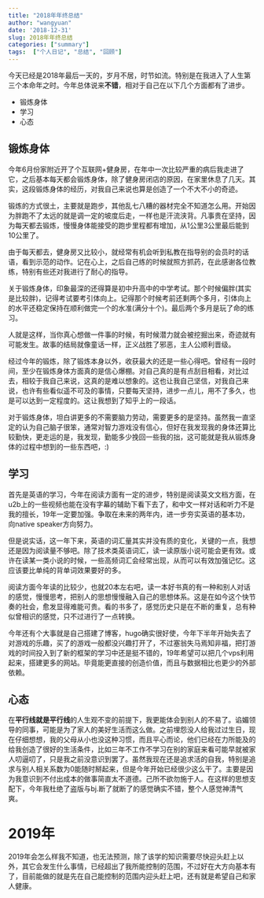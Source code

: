 ```yaml
---
title: "2018年年终总结"
author: "wangyuan"
date: '2018-12-31'
slug: 2018年年终总结
categories: ["summary"]
tags:  ["个人日记", "总结", "回顾"]
---
```


今天已经是2018年最后一天的，岁月不居，时节如流。特别是在我进入了人生第三个本命年之时。今年总体说来**不错**，相对于自己在以下几个方面都有了进步。

- 锻炼身体
- 学习
- 心态

## 锻炼身体

今年6月份家附近开了个互联网+健身房，在年中一次比较严重的病后我走进了它，之后基本每天都会锻炼身体，除了健身房闭店的原因，在家里休息了几天。其实，这段锻炼身体的经历，对我自己来说也算是创造了一个不大不小的奇迹。

锻炼的方式很土，主要就是跑步，其他乱七八糟的器材完全不知道怎么用。开始因为胖跑不了太远的就是调一定的坡度后走，一样也是汗流浃背。凡事贵在坚持，因为每天都去锻炼，慢慢身体能接受的跑步里程都有增加，从1公里3公里最后能到10公里了。

由于每天都去，健身房又比较小，就经常有机会听到私教在指导别的会员时的话语，看到示范的动作。记在心上，之后自己练的时候就照方抓药，在此感谢各位教练，特别有些还对我进行了耐心的指导。

关于锻炼身体，印象最深的还得算是初中升高中的中学考试。那个时候偏胖(其实是比较胖)，记得考试要考引体向上。记得那个时候考前还剩两个多月，引体向上的水平还稳定保持在顺利做完一个的水准(满分十个)。最后两个多月是玩了命的练习。

人就是这样，当你真心想做一件事的时候，有时候潜力就会被挖掘出来，奇迹就有可能发生。故事的结局就像童话一样，正义战胜了邪恶，主人公顺利晋级。

经过今年的锻炼，除了锻炼本身以外，收获最大的还是一些心得吧。曾经有一段时间，至少在锻炼身体方面真的是信心爆棚。对自己真的是有点刮目相看，对比过去，相较于我自己来说，这真的是难以想象的。这也让我自己坚信，对我自己来说，也许有些看似遥不可及的事情，只要每天坚持，进步一点儿，用不了多久，也是可以达到一定程度的。这让我想到了知乎上的一段话。

对于锻炼身体，坦白讲更多的不需要脑力劳动，需要更多的是坚持。虽然我一直坚定的认为自己脑子很笨，通常对智力游戏没有信心，但好在我发现我的身体还算比较勤快，更走运的是，我发现，勤能多少挽回一些我的拙，这可能就是我从锻炼身体的过程中想到的一些东西吧，:)

## 学习

首先是英语的学习，今年在阅读方面有一定的进步，特别是阅读英文文档方面，在u2b上的一些视频也能在没有字幕的辅助下看下去了，和中文一样对话和听力不是我的擅长，19年一定要加强。争取在未来的两年内，进一步夯实英语的基本功，向native speaker方向努力。

但是说实话，这一年下来，英语的词汇量其实并没有质的变化，关键的一点，我想还是因为阅读量不够吧。除了技术类英语词汇，读一读原版小说可能会更有效。或许在读某一类小说的时候，一些高频词汇会经常出现，从而可以有效加强记忆。这应该要比单纯的背单词效果要好的多。

阅读方面今年读的比较少，也就20本左右吧，读一本好书真的有一种和别人对话的感觉，慢慢思考，把别人的思想慢慢融入自己的思想体系。这是在如今这个快节奏的社会，愈发显得难能可贵。看的书多了，感觉历史只是在不断的重复，总有种似曾相识的感觉，只不过进行了一点转换。

今年还有个大事就是自己搭建了博客，hugo确实很好使，今年下半年开始失去了对游戏的乐趣，买了的游戏一般都没兴趣打开了，不过塞翁失马焉知非福，把打游戏的时间投入到了新的框架的学习中还是挺不错的，19年希望可以把几个vps利用起来，搭建更多的网站。毕竟能更直接的创造价值，而且与数据相比也更少的外部依赖。

## 心态

在**平行线就是平行线**的人生观不变的前提下，我更能体会到别人的不易了。谄媚领导的同事，可能是为了家人的美好生活而这么做。之前埋怨没人给我过过生日，现在仔细想想，我的父母从小也没这种习惯，而且平心而论，他们已经在力所能及的给我创造了很好的生活条件，比如三年不工作不学习在别的家庭来看可能早就被家人叨逼叨了，只是我之前没意识到罢了。虽然我现在还是追求活的自我，特别是追求与别人相关系数为0能随时掰起来，但是今年开始已经很少这么干了。主要是因为我意识到不付出成本的做事简直太不道德。己所不欲勿施于人。在这样的思想支配下，今年我杜绝了盗版与bj.断了就断了的感觉确实不错，整个人感觉神清气爽。

# 2019年

2019年会怎么样我不知道，也无法预测，除了该学的知识需要尽快迎头赶上以外，其它会发生什么事情，已经超出了我所能控制的范围，不过好在大方向基本有了，目前能做的就是先在自己能控制的范围内迎头赶上吧，还有就是希望自己和家人健康。





